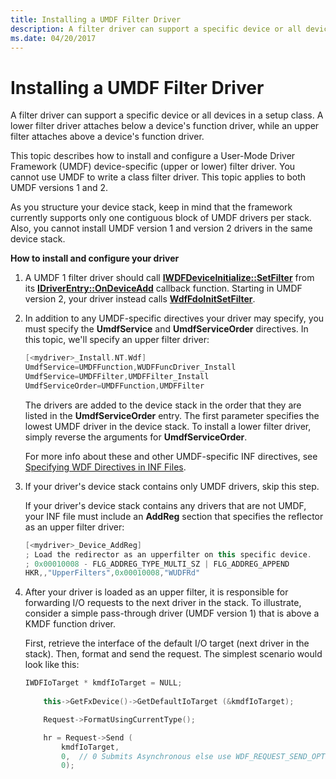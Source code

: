 ```yaml
---
title: Installing a UMDF Filter Driver
description: A filter driver can support a specific device or all devices in a setup class.
ms.date: 04/20/2017
---
```


# Installing a UMDF Filter Driver


A filter driver can support a specific device or all devices in a setup class. A lower filter driver attaches below a device's function driver, while an upper filter attaches above a device's function driver.

This topic describes how to install and configure a User-Mode Driver Framework (UMDF) device-specific (upper or lower) filter driver. You cannot use UMDF to write a class filter driver. This topic applies to both UMDF versions 1 and 2.

As you structure your device stack, keep in mind that the framework currently supports only one contiguous block of UMDF drivers per stack. Also, you cannot install UMDF version 1 and version 2 drivers in the same device stack.

**How to install and configure your driver**

1.  A UMDF 1 filter driver should call [**IWDFDeviceInitialize::SetFilter**](/windows-hardware/drivers/ddi/wudfddi/nf-wudfddi-iwdfdeviceinitialize-setfilter) from its [**IDriverEntry::OnDeviceAdd**](/windows-hardware/drivers/ddi/wudfddi/nf-wudfddi-idriverentry-ondeviceadd) callback function. Starting in UMDF version 2, your driver instead calls [**WdfFdoInitSetFilter**](/windows-hardware/drivers/ddi/wdffdo/nf-wdffdo-wdffdoinitsetfilter).

2.  In addition to any UMDF-specific directives your driver may specify, you must specify the **UmdfService** and **UmdfServiceOrder** directives. In this topic, we'll specify an upper filter driver:

    ```cpp
    [<mydriver>_Install.NT.Wdf]
    UmdfService=UMDFFunction,WUDFFuncDriver_Install
    UmdfService=UMDFFilter,UMDFFilter_Install
    UmdfServiceOrder=UMDFFunction,UMDFFilter
    ```

    The drivers are added to the device stack in the order that they are listed in the **UmdfServiceOrder** entry. The first parameter specifies the lowest UMDF driver in the device stack. To install a lower filter driver, simply reverse the arguments for **UmdfServiceOrder**.

    For more info about these and other UMDF-specific INF directives, see [Specifying WDF Directives in INF Files](specifying-wdf-directives-in-inf-files.md).

3.  If your driver's device stack contains only UMDF drivers, skip this step.

    If your driver's device stack contains any drivers that are not UMDF, your INF file must include an **AddReg** section that specifies the reflector as an upper filter driver:

    ```cpp
    [<mydriver>_Device_AddReg]
    ; Load the redirector as an upperfilter on this specific device.
    ; 0x00010008 - FLG_ADDREG_TYPE_MULTI_SZ | FLG_ADDREG_APPEND
    HKR,,"UpperFilters",0x00010008,"WUDFRd" 
    ```

4.  After your driver is loaded as an upper filter, it is responsible for forwarding I/O requests to the next driver in the stack. To illustrate, consider a simple pass-through driver (UMDF version 1) that is above a KMDF function driver.

    First, retrieve the interface of the default I/O target (next driver in the stack). Then, format and send the request. The simplest scenario would look like this:

    ```cpp
    IWDFIoTarget * kmdfIoTarget = NULL;
        
        this->GetFxDevice()->GetDefaultIoTarget (&kmdfIoTarget);

        Request->FormatUsingCurrentType();

        hr = Request->Send (
            kmdfIoTarget, 
            0,  // 0 Submits Asynchronous else use WDF_REQUEST_SEND_OPTION_SYNCHRONOUS
            0);
    ```

 

